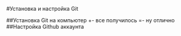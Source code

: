 #Установка и настройка Git

##Установка Git на компьютер
+- все получилось
=- ну отлично
##Настройка Github аккаунта

